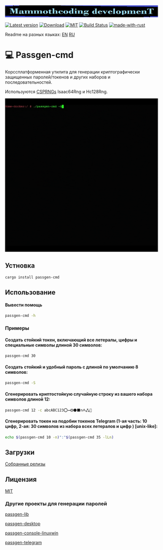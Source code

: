 ![alt text](./McDev_thin_900x70.png "McDev_thin_900x70.png")

[![Latest version](https://img.shields.io/crates/v/passgen-cmd.svg)](https://crates.io/crates/passgen-cmd)
[![Download](https://img.shields.io/crates/d/passgen-cmd.svg)](https://crates.io/crates/passgen-cmd)
[![MIT](https://img.shields.io/badge/license-MIT-blue.svg)](https://choosealicense.com/licenses/mit/)
[![Build Status](https://github.com/mammothcoding/passgen-cmd/actions/workflows/rust.yml/badge.svg?event=push)](https://github.com/mammothcoding/passgen-cmd/actions/workflows/rust.yml)
[![made-with-rust](https://img.shields.io/badge/Made%20with-Rust-1f425f.svg)](https://www.rust-lang.org/)

Readme на разных языках:
[EN](https://github.com/mammothcoding/passgen-cmd/blob/master/README.md)
[RU](https://github.com/mammothcoding/passgen-cmd/blob/master/README.ru.md)

# 💻 Passgen-cmd

Корссплатформенная утилита для генерации криптографически защищенных паролей/токенов и других наборов и последовательностей.

Используются [CSPRNGs](https://rust-random.github.io/book/guide-rngs.html#cryptographically-secure-pseudo-random-number-generators-csprngs) Isaac64Rng и Hc128Rng.

![alt text](./passgen-cmd_demo.gif "passgen-cmd_demo.gif")

## Устновка
```bash
cargo install passgen-cmd
```

## Использование

#### Вывести помощь
```bash
passgen-cmd -h
```
### Примеры
#### Создать стойкий токен, включающий все летералы, цифры и специальные символы длиной 30 символов:
```bash
passgen-cmd 30
```
#### Создать стойкий и удобный пароль с длиной по умолчанию 8 символов:
```bash
passgen-cmd -S
```
#### Сгенерировать криптостойкую случайную строку из вашего набора символов длиной 12:
```bash
passgen-cmd 12 -c abcABC123⭕➖❎⚫⬛n₼⁂🙂
```
#### Сгенерировать токен на подобии токенов Telegram (1-ая часть: 10 цифр, 2-ая: 30 символов из набора всех летералов и цифр ) [unix-like]:
```bash
echo $(passgen-cmd 10 -n)":"$(passgen-cmd 35 -lLn)
```

## Загрузки
[Собранные релизы](https://github.com/mammothcoding/passgen-cmd/releases/)

## Лицензия
[MIT](https://choosealicense.com/licenses/mit/)

### Другие проекты для генерации паролей
[passgen-lib](https://github.com/mammothcoding/passgen-lib)

[passgen-desktop](https://github.com/mammothcoding/passgen-desktop)

[passgen-console-linuxwin](https://github.com/mammothcoding/passgen-console-linuxwin)

[passgen-telegram](https://github.com/mammothcoding/passgen-telegram)

